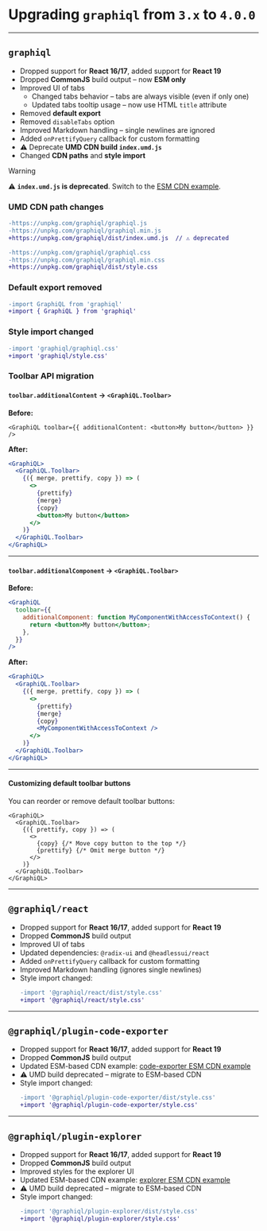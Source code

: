 # Upgrading `graphiql` from `3.x` to `4.0.0`

---

## `graphiql`

- Dropped support for **React 16/17**, added support for **React 19**
- Dropped **CommonJS** build output – now **ESM only**
- Improved UI of tabs
  - Changed tabs behavior – tabs are always visible (even if only one)
  - Updated tabs tooltip usage – now use HTML `title` attribute
- Removed **default export**
- Removed `disableTabs` option
- Improved Markdown handling – single newlines are ignored
- Added `onPrettifyQuery` callback for custom formatting
- ⚠️ Deprecate **UMD CDN build `index.umd.js`**
- Changed **CDN paths** and **style import**

> [!WARNING]
>
> ⚠️ **`index.umd.js` is deprecated**. Switch to the [ESM CDN example](../../examples/graphiql-cdn/index.html).

### UMD CDN path changes

```diff
-https://unpkg.com/graphiql/graphiql.js
-https://unpkg.com/graphiql/graphiql.min.js
+https://unpkg.com/graphiql/dist/index.umd.js  // ⚠️ deprecated

-https://unpkg.com/graphiql/graphiql.css
-https://unpkg.com/graphiql/graphiql.min.css
+https://unpkg.com/graphiql/dist/style.css
```

### Default export removed

```diff
-import GraphiQL from 'graphiql'
+import { GraphiQL } from 'graphiql'
```

### Style import changed

```diff
-import 'graphiql/graphiql.css'
+import 'graphiql/style.css'
```

### Toolbar API migration

#### `toolbar.additionalContent` → `<GraphiQL.Toolbar>`

**Before:**

```tsx
<GraphiQL toolbar={{ additionalContent: <button>My button</button> }} />
```

**After:**

```jsx
<GraphiQL>
  <GraphiQL.Toolbar>
    {({ merge, prettify, copy }) => (
      <>
        {prettify}
        {merge}
        {copy}
        <button>My button</button>
      </>
    )}
  </GraphiQL.Toolbar>
</GraphiQL>
```

---

#### `toolbar.additionalComponent` → `<GraphiQL.Toolbar>`

**Before:**

```jsx
<GraphiQL
  toolbar={{
    additionalComponent: function MyComponentWithAccessToContext() {
      return <button>My button</button>;
    },
  }}
/>
```

**After:**

```jsx
<GraphiQL>
  <GraphiQL.Toolbar>
    {({ merge, prettify, copy }) => (
      <>
        {prettify}
        {merge}
        {copy}
        <MyComponentWithAccessToContext />
      </>
    )}
  </GraphiQL.Toolbar>
</GraphiQL>
```

---

#### Customizing default toolbar buttons

You can reorder or remove default toolbar buttons:

```tsx
<GraphiQL>
  <GraphiQL.Toolbar>
    {({ prettify, copy }) => (
      <>
        {copy} {/* Move copy button to the top */}
        {prettify} {/* Omit merge button */}
      </>
    )}
  </GraphiQL.Toolbar>
</GraphiQL>
```

---

## `@graphiql/react`

- Dropped support for **React 16/17**, added support for **React 19**
- Dropped **CommonJS** build output
- Improved UI of tabs
- Updated dependencies: `@radix-ui` and `@headlessui/react`
- Added `onPrettifyQuery` callback for custom formatting
- Improved Markdown handling (ignores single newlines)
- Style import changed:
  ```diff
  -import '@graphiql/react/dist/style.css'
  +import '@graphiql/react/style.css'
  ```

---

## `@graphiql/plugin-code-exporter`

- Dropped support for **React 16/17**, added support for **React 19**
- Dropped **CommonJS** build output
- Updated ESM-based CDN example:
  [code-exporter ESM CDN example](../../packages/graphiql-plugin-code-exporter/example/index.html)
- ⚠️ UMD build deprecated – migrate to ESM-based CDN
- Style import changed:
  ```diff
  -import '@graphiql/plugin-code-exporter/dist/style.css'
  +import '@graphiql/plugin-code-exporter/style.css'
  ```

---

## `@graphiql/plugin-explorer`

- Dropped support for **React 16/17**, added support for **React 19**
- Dropped **CommonJS** build output
- Improved styles for the explorer UI
- Updated ESM-based CDN example:
  [explorer ESM CDN example](../../packages/graphiql-plugin-explorer/example/index.html)
- ⚠️ UMD build deprecated – migrate to ESM-based CDN
- Style import changed:
  ```diff
  -import '@graphiql/plugin-explorer/dist/style.css'
  +import '@graphiql/plugin-explorer/style.css'
  ```

